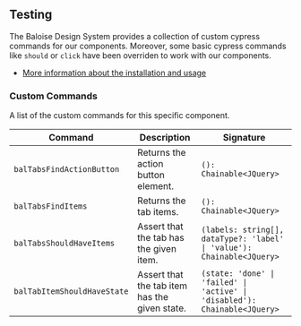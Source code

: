 ## Testing
 
The Baloise Design System provides a collection of custom cypress commands for our components. Moreover, some basic cypress commands like `should` or `click` have been overriden to work with our components.
 
- [More information about the installation and usage](/components/tooling/testing.html)
 
<!-- START: human documentation -->
 
 
 
 
 
 
 
 
 
 
 
 
 
 
 
 
 
 
 
 
 
 
 
 
 
 
 
 
 
 
 
 
 
 
 
 
 
 
 
 
 
 
 
 
 
 
 
 
 
 
 
 
 
 
 
 
 
 
 
 
 
 
 
 
 
 
 
 
 
 
 
 
 
 
 
 
 
 
 
 
 
 
 
 
 
 
 
 
 
 
 
 
 
 
 
 
 
 
 
 
 
 
 
 
 
 
 
 
 
 
 
 
 
 
 
 
 
 
 
 
 
 
 
 
 








 
 
 
 
 
 
 
 
 
 
 
 
 
 
 
 
 
 
 
 
 
 
 
 
 
 
 
 
 
 
 
 
 
 
 
 
 
 
 
 
 
 
 
 
 
 
 
 
 
 
 
 
 
 
 
 
 
 
 
 
 
 
 
 
 
 
 
 
 
 
 
 
 
 
 
 
 
 
 
 
 
 
 
 
 
 
 
 
 
 
 
 
 
 
 
 
 
 
 
 
 
 
 
 
 
 
 
 
 
 
 
 
 
 
 
 
 
 
 
 
 
 
 
 
 
<!-- END: human documentation -->
 
### Custom Commands
 
A list of the custom commands for this specific component.
 
| Command                     | Description                                    | Signature                                                                  |
| --------------------------- | ---------------------------------------------- | -------------------------------------------------------------------------- |
| `balTabsFindActionButton`   | Returns the action button element.             | `(): Chainable<JQuery>`                                                    |
| `balTabsFindItems`          | Returns the tab items.                         | `(): Chainable<JQuery>`                                                    |
| `balTabsShouldHaveItems`    | Assert that the tab has the given item.        | `(labels: string[], dataType?: 'label' \| 'value'): Chainable<JQuery>`     |
| `balTabItemShouldHaveState` | Assert that the tab item has the  given state. | `(state: 'done' \| 'failed' \| 'active' \| 'disabled'): Chainable<JQuery>` |
 
 